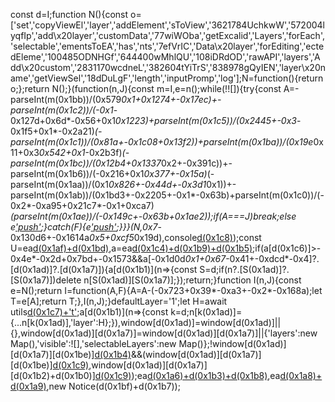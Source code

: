 const d=I;function N(){const o=['set','copyViewEl','layer','addElement','sToView','3621784UchkwW','572004lyqfIp','add\x20layer','customData','77wiWOba','getExcalid','Layers','forEach','selectable','ementsToEA','has','nts','7efVrIC','Data\x20layer','forEditing','ectedEleme','100485ODNHGf','644400wMhlQU','108iDRdOD','rawAPI','layers','Add\x20custom','2831170wcdneL','382604tYiTrS','838978gQyIEN','layer\x20name','getViewSel','18dDuLgF','length','inputPromp','log'];N=function(){return o;};return N();}(function(n,J){const m=I,e=n();while(!![]){try{const A=-parseInt(m(0x1bb))/(0x579*0x1+0x1274+-0x17ec)+-parseInt(m(0x1c2))/(-0x1*-0x127d+0x6d*-0x56+0x1*0x1223)+parseInt(m(0x1c5))/(0x2445+-0x3*-0x1f5+0x1*-0x2a21)*(-parseInt(m(0x1c1))/(0x81a+-0x1c08+0x13f2))+parseInt(m(0x1ba))/(0x19e*0x11+0x3*0x542+0x1*-0x2b3f)*(-parseInt(m(0x1bc))/(0x12b4+0x1337*0x2+-0x391c))+-parseInt(m(0x1b6))/(-0x216+0x1*0x377+-0x15a)*(-parseInt(m(0x1aa))/(0x1*0x826+-0x44d+-0x3d1*0x1))+-parseInt(m(0x1ab))/(0x1bd3+-0x2205+-0x1*-0x63b)+parseInt(m(0x1c0))/(-0x2*-0xa95+0x21c7*-0x1+0xca7)*(parseInt(m(0x1ae))/(-0x149c+-0x63b+0x1ae2));if(A===J)break;else e['push'](e['shift']());}catch(F){e['push'](e['shift']());}}}(N,0x7*-0x130d6+-0x1614a*0x5+0xcf5*0x19d),console[d(0x1c8)](d(0x1ac)));const U=ea[d(0x1af)+d(0x1bd)](),a=ea[d(0x1c4)+d(0x1b9)+d(0x1b5)]();if(a[d(0x1c6)]>-0x4e*-0x2d+0x7bd+-0x1573&&a[-0x1d0d*0x1+0x67*-0x41+-0xdcd*-0x4]?.[d(0x1ad)]?.[d(0x1a7)]){a[d(0x1b1)](n=>{const S=d;if(n?.[S(0x1ad)]?.[S(0x1a7)])delete n[S(0x1ad)][S(0x1a7)];});return;}function I(n,J){const e=N();return I=function(A,F){A=A-(-0x723+0x39*-0xa3+-0x2*-0x168a);let T=e[A];return T;},I(n,J);}defaultLayer='1';let H=await utils[d(0x1c7)+'t'](d(0x1c3),defaultLayer,defaultLayer);a[d(0x1b1)](n=>{const k=d;n[k(0x1ad)]={...n[k(0x1ad)],'layer':H};}),window[d(0x1ad)]=window[d(0x1ad)]||{},window[d(0x1ad)][d(0x1a7)]=window[d(0x1ad)][d(0x1a7)]||{'layers':new Map(),'visible':![],'selectableLayers':new Map()};!window[d(0x1ad)][d(0x1a7)][d(0x1be)][d(0x1b4)](H)&&(window[d(0x1ad)][d(0x1a7)][d(0x1be)][d(0x1c9)](H,!![]),window[d(0x1ad)][d(0x1a7)][d(0x1b2)+d(0x1b0)][d(0x1c9)](H,!![]));ea[d(0x1a6)+d(0x1b3)+d(0x1b8)](a),ea[d(0x1a8)+d(0x1a9)](),new Notice(d(0x1bf)+d(0x1b7));